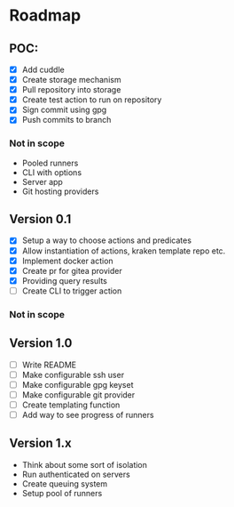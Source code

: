 # Roadmap

## POC:

- [x] Add cuddle
- [x] Create storage mechanism
- [x] Pull repository into storage
- [x] Create test action to run on repository
- [x] Sign commit using gpg
- [x] Push commits to branch

### Not in scope

- Pooled runners
- CLI with options
- Server app
- Git hosting providers

## Version 0.1

- [x] Setup a way to choose actions and predicates
- [x] Allow instantiation of actions, kraken template repo etc.
- [x] Implement docker action
- [x] Create pr for gitea provider
- [x] Providing query results
- [ ] Create CLI to trigger action

### Not in scope

## Version 1.0

- [ ] Write README
- [ ] Make configurable ssh user
- [ ] Make configurable gpg keyset
- [ ] Make configurable git provider
- [ ] Create templating function
- [ ] Add way to see progress of runners

## Version 1.x

- Think about some sort of isolation
- Run authenticated on servers
- Create queuing system
- Setup pool of runners
